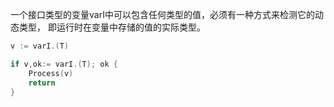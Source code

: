 一个接口类型的变量varI中可以包含任何类型的值，必须有一种方式来检测它的动态类型，
即运行时在变量中存储的值的实际类型。


```go
v := varI.(T)

if v,ok:= varI.(T); ok {
	Process(v)
	return
}
```



